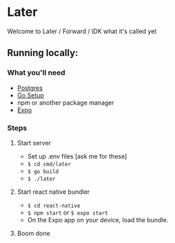 # Later

Welcome to Later / Forward / IDK what it's called yet

## Running locally:

### What you'll need
- [Postgres](https://www.postgresql.org/)
- [Go Setup](https://golang.org/doc/install)
- npm or another package manager
- [Expo](https://docs.expo.io/get-started/installation/)

### Steps

1. Start server

   - Set up .env files [ask me for these]
   - `$ cd cmd/later`
   - `$ go build`
   - `$ ./later`

2. Start react native bundler

   - `$ cd react-native`
   - `$ npm start` or `$ expo start`
   - On the Expo app on your device, load the bundle.

3. Boom done